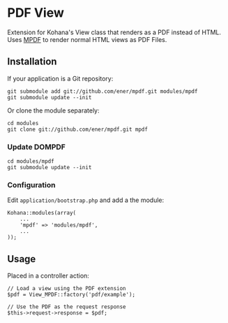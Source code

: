 # PDF View

Extension for Kohana's View class that renders as a PDF instead of HTML. Uses [MPDF](http://code.google.com/p/dompdf/) to render normal HTML views as PDF Files.

## Installation

If your application is a Git repository:

    git submodule add git://github.com/ener/mpdf.git modules/mpdf
    git submodule update --init

Or clone the module separately:

    cd modules
    git clone git://github.com/ener/mpdf.git mpdf

### Update DOMPDF

    cd modules/mpdf
    git submodule update --init

### Configuration

Edit `application/bootstrap.php` and add a the module:

    Kohana::modules(array(
        ...
        'mpdf' => 'modules/mpdf',
        ...
    ));

## Usage

Placed in a controller action:

    // Load a view using the PDF extension
    $pdf = View_MPDF::factory('pdf/example');
    
    // Use the PDF as the request response
    $this->request->response = $pdf;


